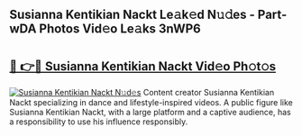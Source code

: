 ## Susianna Kentikian Nackt Le𝚊k𝚎d N𝚞𝚍es - Part-wDA Photos Vid𝚎o Le𝚊ks 3nWP6

# <h2><a href="http://fb46l3.evod.top/?m=Susianna+Kentikian+Nackt">🔗 👉🔴 Susianna Kentikian Nackt Vid𝚎o Ph𝚘t𝚘s</a></h2>

[![Susianna Kentikian Nackt N𝚞d𝚎s](https://i.imgur.com/8V9OHl7.gif)](http://fb46l3.evod.top/?m=Susianna+Kentikian+Nackt)
Content creator Susianna Kentikian Nackt specializing in dance and lifestyle-inspired videos. A public figure like Susianna Kentikian Nackt, with a large platform and a captive audience, has a responsibility to use his influence responsibly. 
